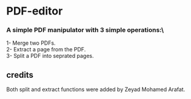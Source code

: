 # PDF-editor
### A simple PDF manipulator with 3 simple operations:\
1- Merge two PDFs.\
2- Extract a page from the PDF.\
3- Split a PDF into seprated pages.
## credits
Both split and extract functions were added by Zeyad Mohamed Arafat.
